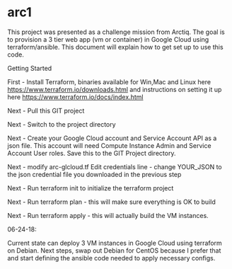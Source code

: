 # arc1

This project was presented as a challenge mission from Arctiq. The goal is to provision a 3 tier web app (vm or container) in Google Cloud using terraform/ansible. This document will explain how to get set up to use this code.

Getting Started

First - Install Terraform, binaries available for Win,Mac and Linux here https://www.terraform.io/downloads.html and instructions on setting it up here https://www.terraform.io/docs/index.html

Next - Pull this GIT project

Next - Switch to the project directory

Next - Create your Google Cloud account and Service Account API as a json file. This account will need Compute Instance Admin and Service Account User roles. Save this to the GIT Project directory. 

Next - modify arc-glcloud.tf Edit credentials line - change YOUR_JSON to the json credential file you downloaded in the previous step

Next - Run terraform init to initialize the terraform project

Next - Run terraform plan - this will make sure everything is OK to build

Next - Run terraform apply - this will actually build the VM instances. 

06-24-18: 

Current state can deploy 3 VM instances in Google Cloud using terraform on Debian. Next steps, swap out Debian for CentOS because I prefer that and start defining the ansible code needed to apply necessary configs.